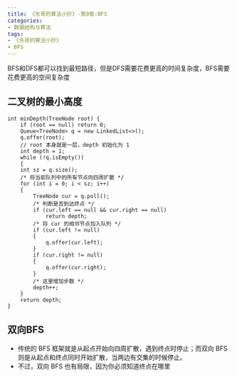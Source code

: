 ```yaml
---
title: 《东哥的算法小抄》-第0章:BFS
categories:
- 数据结构与算法
tags:
- 《东哥的算法小抄》
- BFS
---
```


BFS和DFS都可以找到最短路径，但是DFS需要花费更高的时间复杂度，BFS需要花费更高的空间复杂度
## 二叉树的最小高度

```
int minDepth(TreeNode root) {
    if (root == null) return 0;
    Queue<TreeNode> q = new LinkedList<>();
    q.offer(root);
    // root 本⾝就是⼀层，depth 初始化为 1
    int depth = 1;
    while (!q.isEmpty()) 
    {
    int sz = q.size();
    /* 将当前队列中的所有节点向四周扩散 */
    for (int i = 0; i < sz; i++) 
    {
        TreeNode cur = q.poll();
        /* 判断是否到达终点 */
        if (cur.left == null && cur.right == null)
            return depth;
        /* 将 cur 的相邻节点加⼊队列 */
        if (cur.left != null)
        {
            q.offer(cur.left);
        }
        if (cur.right != null)
        {
            q.offer(cur.right);
        }
        /* 这⾥增加步数 */
        depth++;
    }
    return depth;
}
```

## 双向BFS
* 传统的 BFS 框架就是从起点开始向四周扩散，遇到终点时停⽌；⽽双向 BFS 则是从起点和终点同时开始扩散，当两边有交集的时候停⽌。
* 不过，双向 BFS 也有局限，因为你必须知道终点在哪⾥